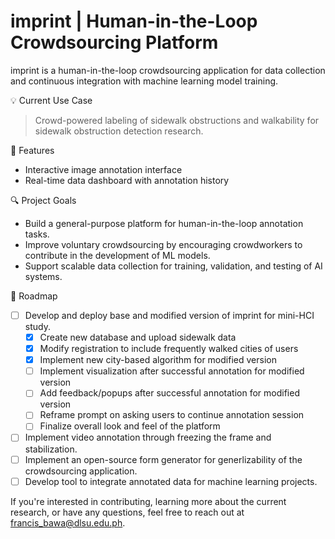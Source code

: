 # **imprint**  | Human-in-the-Loop Crowdsourcing Platform

imprint is a human-in-the-loop crowdsourcing application for data collection and continuous integration with machine learning model training.

💡 Current Use Case
> Crowd-powered labeling of sidewalk obstructions and walkability for sidewalk obstruction detection research.

🔧 Features
- Interactive image annotation interface
- Real-time data dashboard with annotation history

🔍 Project Goals
- Build a general-purpose platform for human-in-the-loop annotation tasks.
- Improve voluntary crowdsourcing by encouraging crowdworkers to contribute in the development of ML models.
- Support scalable data collection for training, validation, and testing of AI systems.

🚀 Roadmap
- [ ] Develop and deploy base and modified version of imprint for mini-HCI study.
    - [x] Create new database and upload sidewalk data
    - [x] Modify registration to include frequently walked cities of users
    - [x] Implement new city-based algorithm for modified version
    - [ ] Implement visualization after successful annotation for modified version
    - [ ] Add feedback/popups after successful annotation for modified version 
    - [ ] Reframe prompt on asking users to continue annotation session
    - [ ] Finalize overall look and feel of the platform  
- [ ] Implement video annotation through freezing the frame and stabilization.
- [ ] Implement an open-source form generator for generlizability of the crowdsourcing application.
- [ ] Develop tool to integrate annotated data for machine learning projects.

If you're interested in contributing, learning more about the current research, or have any questions, feel free to reach out at [francis_bawa@dlsu.edu.ph](mailto:francis_bawa@dlsu.edu.ph).